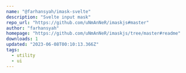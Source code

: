 ```yaml
---
name: "@farhansyah/imask-svelte"
description: "Svelte input mask"
repo_url: "https://github.com/uNmAnNeR/imaskjs#master"
author: "farhansyah"
homepage: "https://github.com/uNmAnNeR/imaskjs/tree/master#readme"
downloads: 1
updated: "2023-06-08T00:10:13.366Z"
tags: 
  - utility
  - ui
---
```

